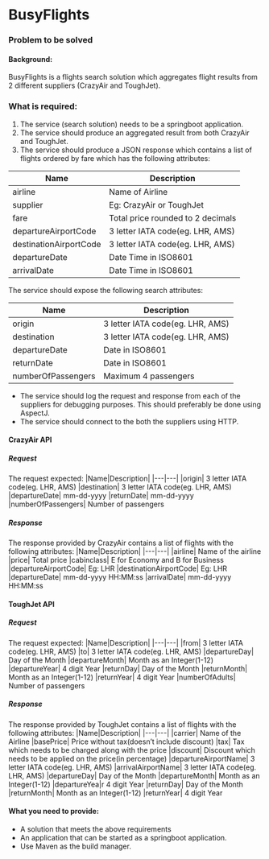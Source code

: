 # BusyFlights
### Problem to be solved
#### Background:
BusyFlights is a flights search solution which aggregates flight results from 2 different suppliers
(CrazyAir and ToughJet).

### What is required:
1. The service (search solution) needs to be a springboot application.
2. The service should produce an aggregated result from both CrazyAir and ToughJet.
3. The service should produce a JSON response which contains a list of flights ordered by fare
which has the following attributes:

|Name|Description|
|---|---|
|airline |Name of Airline|
|supplier |Eg: CrazyAir or ToughJet|
|fare |Total price rounded to 2 decimals|
|departureAirportCode| 3 letter IATA code(eg. LHR, AMS)|
|destinationAirportCode| 3 letter IATA code(eg. LHR, AMS)|
|departureDate| Date Time in ISO8601|
|arrivalDate| Date Time in ISO8601|

The service should expose the following search attributes:

|Name|Description|
|---|---|
|origin| 3 letter IATA code(eg. LHR, AMS)
|destination| 3 letter IATA code(eg. LHR, AMS)
|departureDate| Date in ISO8601
|returnDate| Date in ISO8601
|numberOfPassengers| Maximum 4 passengers

- The service should log the request and response from each of the suppliers for debugging
purposes. This should preferably be done using AspectJ.
- The service should connect to the both the suppliers using HTTP.

#### CrazyAir API
##### Request
The request expected:
|Name|Description|
|---|---|
|origin| 3 letter IATA code(eg. LHR, AMS)
|destination| 3 letter IATA code(eg. LHR, AMS)
|departureDate| mm-dd-yyyy
|returnDate| mm-dd-yyyy
|numberOfPassengers| Number of passengers

##### Response
The response provided by CrazyAir contains a list of flights with the following attributes:
|Name|Description|
|---|---|
|airline| Name of the airline
|price| Total price
|cabinclass| E for Economy and B for Business
|departureAirportCode| Eg: LHR
|destinationAirportCode| Eg: LHR
|departureDate| mm-dd-yyyy HH:MM:ss
|arrivalDate| mm-dd-yyyy HH:MM:ss

#### ToughJet API
##### Request
The request expected:
|Name|Description|
|---|---|
|from| 3 letter IATA code(eg. LHR, AMS)
|to| 3 letter IATA code(eg. LHR, AMS)
|departureDay| Day of the Month
|departureMonth| Month as an Integer(1-12)
|departureYear| 4 digit Year
|returnDay| Day of the Month
|returnMonth| Month as an Integer(1-12)
|returnYear| 4 digit Year
|numberOfAdults| Number of passengers

##### Response
The response provided by ToughJet contains a list of flights with the following attributes:
|Name|Description|
|---|---|
|carrier| Name of the Airline
|basePrice| Price without tax(doesn’t include discount)
|tax| Tax which needs to be charged along with the price
|discount| Discount which needs to be applied on the price(in percentage)
|departureAirportName| 3 letter IATA code(eg. LHR, AMS)
|arrivalAirportName| 3 letter IATA code(eg. LHR, AMS)
|departureDay| Day of the Month
|departureMonth| Month as an Integer(1-12)
|departureYea|r 4 digit Year
|returnDay| Day of the Month
|returnMonth| Month as an Integer(1-12)
|returnYear| 4 digit Year

#### What you need to provide:
- A solution that meets the above requirements
- An application that can be started as a springboot application.
- Use Maven as the build manager.

